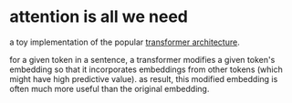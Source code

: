 # attention is all we need
a toy implementation of the popular [transformer architecture](https://ai.googleblog.com/2017/08/transformer-novel-neural-network.html).

for a given token in a sentence, a transformer modifies a given token's embedding so that it incorporates embeddings from other tokens (which might have high predictive value). as result, this modified embedding is often much more useful than the original embedding.